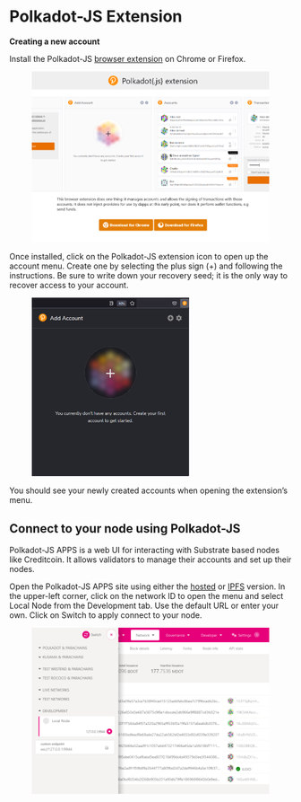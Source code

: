 # Polkadot-JS Extension

**Creating a new account**

Install the Polkadot-JS [browser extension](https://polkadot.js.org/extension/) on Chrome or Firefox.

<figure><img src="../../.gitbook/assets/image (9).png" alt=""><figcaption></figcaption></figure>

Once installed, click on the Polkadot-JS extension icon to open up the account menu. Create one by selecting the plus sign (+) and following the instructions. Be sure to write down your recovery seed; it is the only way to recover access to your account.

<figure><img src="../../.gitbook/assets/image (8).png" alt="" width="281"><figcaption></figcaption></figure>

You should see your newly created accounts when opening the extension’s menu.



## **Connect to your node using Polkadot-JS**

Polkadot-JS APPS is a web UI for interacting with Substrate based nodes like Creditcoin. It allows validators to manage their accounts and set up their nodes.

Open the Polkadot-JS APPS site using either the [hosted](https://polkadot.js.org/apps/?rpc=wss://rpc.testnet.creditcoin.network/ws#/) or [IPFS](https://dotapps.io/) version. In the upper-left corner, click on the network ID to open the menu and select Local Node from the Development tab. Use the default URL or enter your own. Click on Switch to apply connect to your node.&#x20;

<figure><img src="../../.gitbook/assets/image (2).png" alt=""><figcaption></figcaption></figure>
